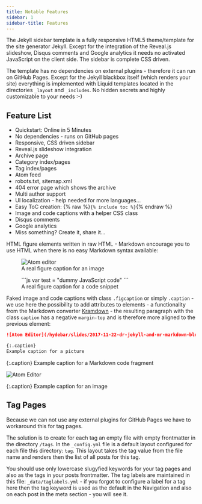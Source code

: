 ```yaml
---
title: Notable Features
sidebar: 1
sidebar-title: Features
---
```


The Jekyll sidebar template is a fully responsive HTML5 theme/template for the site generator Jekyll. Except for the integration of the Reveal.js slideshow, Disqus comments and Google analytics it needs no activated JavaScript on the client side. The sidebar is complete CSS driven.

The template has no dependencies on external plugins - therefore it can run on GitHub Pages. Except for the Jekyll blackbox itself (which renders your site) everything is implemented with Liquid templates located in the directories `_layout` and `_includes`. No hidden secrets and highly customizable to your needs :-)

## Feature List

- Quickstart: Online in 5 Minutes
- No dependencies - runs on GitHub pages
- Responsive, CSS driven sidebar
- Reveal.js slideshow integration
- Archive page
- Category index/pages
- Tag index/pages
- Atom feed
- robots.txt, sitemap.xml
- 404 error page which shows the archive
- Multi author support
- UI localization - help needed for more languages...
- Easy ToC creation: {% raw %}`{% include toc %}`{% endraw %}
- Image and code captions with a helper CSS class
- Disqus comments
- Google analytics
- Miss something? Create it, share it...

HTML figure elements written in raw HTML - Markdown encourage you to use HTML when there is no easy Markdown syntax available:

<figure markdown="0">
<img
  src="/hydebar/slides/2017-11-22-dr-jekyll-and-mr-markdown-bloggen-fuer-entwickler/assets/editor-atom.png"
  alt="Atom editor" />
<figcaption>A real figure caption for an image</figcaption></figure>


<figure markdown="1">
```js
var test = "dummy JavaScript code"
```
<figcaption>A real figure caption for a code snippet</figcaption></figure>


Faked image and code captions with class `.figcaption` or simply `.caption` - we use here the possibility to add attributes to elements - a functionality from the Markdown converter [Kramdown](https://kramdown.gettalong.org/syntax.html#attribute-list-definitions) - the resulting paragraph with the class `caption` has a negative `margin-top` and is therefore more aligned to the previous element:

```md
![Atom Editor](/hydebar/slides/2017-11-22-dr-jekyll-and-mr-markdown-bloggen-fuer-entwickler/assets/editor-atom.png)

{:.caption}
Example caption for a picture
```

{:.caption}
Example caption for a Markdown code fragment


![Atom Editor](/hydebar/slides/2017-11-22-dr-jekyll-and-mr-markdown-bloggen-fuer-entwickler/assets/editor-atom.png)

{:.caption}
Example caption for an image

## Tag Pages

Because we can not use any external plugins for GitHub Pages we have to workaround this for tag pages.

The solution is to create for each tag an empty file with empty frontmatter in the directory `/tags`. In the `_config.yml` file is a default layout configured for each file this directory: `tag`. This layout takes the tag value from the file name and renders then the list of all posts for this tag.

You should use only lowercase slugyfied keywords for your tag pages and also as the tags in your posts frontmatter. The tag labels are maintained in this file: `_data/taglabels.yml` - if you forgot to configure a label for a tag here then the tag keyword is used as the default in the Navigation and also on each post in the meta section - you will see it.
